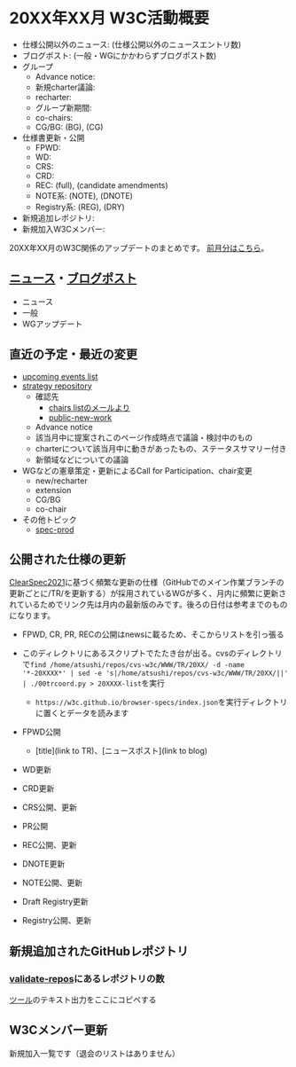 # 20XX年XX月 W3C活動概要

- 仕様公開以外のニュース: (仕様公開以外のニュースエントリ数)
- ブログポスト: (一般・WGにかかわらずブログポスト数)
- グループ
  - Advance notice: 
  - 新規charter議論: 
  - recharter: 
  - グループ新期間: 
  - co-chairs: 
  - CG/BG:  (BG), (CG)
- 仕様書更新・公開
  - FPWD: 
  - WD: 
  - CRS: 
  - CRD: 
  - REC: (full), (candidate amendments)
  - NOTE系: (NOTE), (DNOTE)
  - Registry系: (REG), (DRY)
- 新規追加レポジトリ: 
- 新規加入W3Cメンバー: 

20XX年XX月のW3C関係のアップデートのまとめです。
[前月分はこちら](20XXXX.md)。

## [ニュース](https://www.w3.org/news/)・[ブログポスト](https://www.w3.org/blog/)

* ニュース
* 一般
* WGアップデート

## 直近の予定・最近の変更

* [upcoming events list](https://www.w3.org/participate/eventscal.html)
* [strategy repository](https://github.com/w3c/strategy/issues)
  * 確認先
    * [chairs listのメールより](https://lists.w3.org/Archives/Member/chairs/)
    * [public-new-work](https://lists.w3.org/Archives/Public/public-new-work/)
  * Advance notice
  * 該当月中に提案されこのページ作成時点で議論・検討中のもの
  * charterについて該当月中に動きがあったもの、ステータスサマリー付き
  * 新領域などについての議論
* WGなどの憲章策定・更新によるCall for Participation、chair変更
  * new/recharter
  * extension
  * CG/BG
  * co-chair
* その他トピック
  * [spec-prod](https://lists.w3.org/Archives/Public/spec-prod/)

## 公開された仕様の更新

[ClearSpec2021](https://github.com/w3c/tr-pages/blob/main/clearspec2021.md)に基づく頻繁な更新の仕様（GitHubでのメイン作業ブランチの更新ごとに/TR/を更新する）が採用されているWGが多く、月内に頻繁に更新されているためでリンク先は月内の最新版のみです。後ろの日付は参考までのものになります。

* FPWD, CR, PR, RECの公開はnewsに載るため、そこからリストを引っ張る
* このディレクトリにあるスクリプトでたたき台が出る。cvsのディレクトリで`find /home/atsushi/repos/cvs-w3c/WWW/TR/20XX/ -d -name '*-20XXXX*' | sed -e 's|/home/atsushi/repos/cvs-w3c/WWW/TR/20XX/||' | ./00trcoord.py > 20XXXX-list`を実行
  * `https://w3c.github.io/browser-specs/index.json`を実行ディレクトリに置くとデータを読みます

* FPWD公開
  * [title](link to TR)、[ニュースポスト](link to blog)
* WD更新
* CRD更新
* CRS公開、更新
* PR公開
* REC公開、更新
* DNOTE更新
* NOTE公開、更新
* Draft Registry更新
* Registry公開、更新

## 新規追加されたGitHubレポジトリ

### [validate-repos](https://w3c.github.io/validate-repos/)にあるレポジトリの数

[ツール](https://w3ckeio.github.io/monthly-summary/00ListRepo.html)のテキスト出力をここにコピペする

## W3Cメンバー更新

新規加入一覧です（退会のリストはありません）
